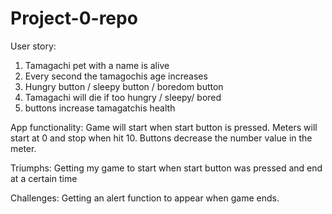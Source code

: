 # Project-0-repo

User story: 
1. Tamagachi pet with a name is alive 
2. Every second the tamagochis age increases 
2. Hungry button / sleepy button / boredom button 
4. Tamagachi will die if too hungry / sleepy/ bored 
5. buttons increase tamagatchis health


App functionality: Game will start when start button is pressed. Meters will start at 0 and stop when hit 10. Buttons decrease the number value in the meter.

Triumphs: Getting my game to start when start button was pressed and end at a certain time 

Challenges: Getting an alert function to appear when game ends. 